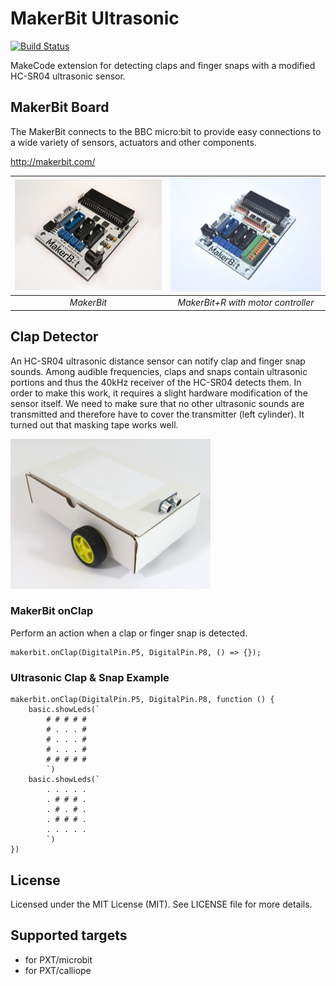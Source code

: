 # MakerBit Ultrasonic

[![Build Status](https://api.travis-ci.org/1010Technologies/pxt-makerbit-hc-sr04-clap.svg?branch=master)](https://travis-ci.org/1010Technologies/pxt-makerbit-hc-sr04-clap)

MakeCode extension for detecting claps and finger snaps with a modified HC-SR04 ultrasonic sensor.

## MakerBit Board

The MakerBit connects to the BBC micro:bit to provide easy connections to a wide variety of sensors, actuators and other components.

http://makerbit.com/

| ![MakerBit](https://github.com/1010Technologies/pxt-makerbit/raw/master/MakerBit.png "MakerBit") | ![MakerBit+R](https://github.com/1010Technologies/pxt-makerbit/raw/master/MakerBit+R.png "MakerBit+R") |
| :----------------------------------------------------------------------------------------------: | :----------------------------------------------------------------------------------------------------: |
|                                            _MakerBit_                                            |                                   _MakerBit+R with motor controller_                                   |

## Clap Detector

An HC-SR04 ultrasonic distance sensor can notify clap and finger snap sounds. Among audible frequencies, claps and snaps contain ultrasonic portions and thus the 40kHz receiver of the HC-SR04 detects them. In order to make this work, it requires a slight hardware modification of the sensor itself. We need to make sure that no other ultrasonic sounds are transmitted and therefore have to cover the transmitter (left cylinder). It turned out that masking tape works well.

![HC-SR04](https://github.com/1010Technologies/pxt-makerbit-hc-sr04-clap/raw/master/icon.png)

### MakerBit onClap

Perform an action when a clap or finger snap is detected.

```sig
makerbit.onClap(DigitalPin.P5, DigitalPin.P8, () => {});
```

### Ultrasonic Clap & Snap Example

```blocks
makerbit.onClap(DigitalPin.P5, DigitalPin.P8, function () {
    basic.showLeds(`
        # # # # #
        # . . . #
        # . . . #
        # . . . #
        # # # # #
        `)
    basic.showLeds(`
        . . . . .
        . # # # .
        . # . # .
        . # # # .
        . . . . .
        `)
})
```

## License

Licensed under the MIT License (MIT). See LICENSE file for more details.

## Supported targets

- for PXT/microbit
- for PXT/calliope
